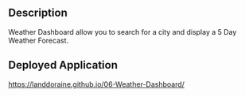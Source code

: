 ## Description
Weather Dashboard allow you to search for a city and display a 5 Day Weather Forecast.

## Deployed Application
https://landdoraine.github.io/06-Weather-Dashboard/
